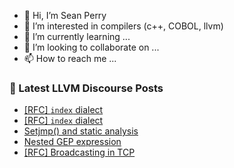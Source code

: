 - 👋 Hi, I’m Sean Perry
- 👀 I’m interested in compilers (c++, COBOL, llvm)
- 🌱 I’m currently learning ...
- 💞️ I’m looking to collaborate on ...
- 📫 How to reach me ...

<!---
s66perry/s66perry is a ✨ special ✨ repository because its `README.md` (this file) appears on your GitHub profile.
You can click the Preview link to take a look at your changes.
--->
### 📕 Latest LLVM Discourse Posts

<!-- DISCOURSE-LLVM:START -->
- [[RFC] `index` dialect](https://discourse.llvm.org/t/rfc-index-dialect/65540?page=3#post_45)
- [[RFC] `index` dialect](https://discourse.llvm.org/t/rfc-index-dialect/65540?page=3#post_44)
- [Setjmp&lpar;&rpar; and static analysis](https://discourse.llvm.org/t/setjmp-and-static-analysis/65827#post_5)
- [Nested GEP expression](https://discourse.llvm.org/t/nested-gep-expression/65895#post_2)
- [[RFC] Broadcasting in TCP](https://discourse.llvm.org/t/rfc-broadcasting-in-tcp/65896#post_1)
<!-- DISCOURSE-LLVM:END -->
